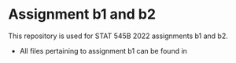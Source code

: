 # Assignment b1 and b2

This repository is used for STAT 545B 2022 assignments b1 and b2. 
- All files pertaining to assignment b1 can be found in 
